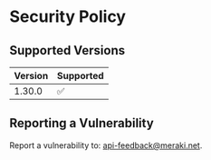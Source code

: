 # Security Policy

## Supported Versions


| Version | Supported          |
| ------- | ------------------ |
| 1.30.0   | :white_check_mark: |

## Reporting a Vulnerability

Report a vulnerability to: api-feedback@meraki.net.
